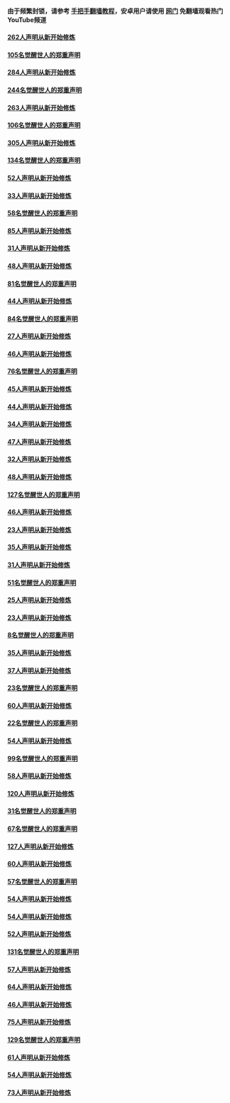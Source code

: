 #### 由于频繁封锁，请参考 [手把手翻墙教程](https://github.com/gfw-breaker/guides/wiki/)，安卓用户请使用 [网门](https://github.com/gfw-breaker/nogfw/blob/master/dl.md?t=04101500) 免翻墙观看热门YouTube频道 

#### [262人声明从新开始修炼](../pages/91/423004.md?t=04101500) 

#### [105名觉醒世人的郑重声明](../pages/91/423003.md?t=04101500) 

#### [284人声明从新开始修炼](../pages/91/422707.md?t=04101500) 

#### [244名觉醒世人的郑重声明](../pages/91/422706.md?t=04101500) 

#### [263人声明从新开始修炼](../pages/91/422553.md?t=04101500) 

#### [106名觉醒世人的郑重声明](../pages/91/422552.md?t=04101500) 

#### [305人声明从新开始修炼](../pages/91/422153.md?t=04101500) 

#### [134名觉醒世人的郑重声明](../pages/91/422152.md?t=04101500) 

#### [52人声明从新开始修炼](../pages/91/421846.md?t=04101500) 

#### [33人声明从新开始修炼](../pages/91/421804.md?t=04101500) 

#### [58名觉醒世人的郑重声明](../pages/91/421845.md?t=04101500) 

#### [85人声明从新开始修炼](../pages/91/421769.md?t=04101500) 

#### [31人声明从新开始修炼](../pages/91/421763.md?t=04101500) 

#### [48人声明从新开始修炼](../pages/91/421605.md?t=04101500) 

#### [81名觉醒世人的郑重声明](../pages/91/421656.md?t=04101500) 

#### [44人声明从新开始修炼](../pages/91/421544.md?t=04101500) 

#### [84名觉醒世人的郑重声明](../pages/91/421543.md?t=04101500) 

#### [27人声明从新开始修炼](../pages/91/421465.md?t=04101500) 

#### [46人声明从新开始修炼](../pages/91/421454.md?t=04101500) 

#### [76名觉醒世人的郑重声明](../pages/91/421453.md?t=04101500) 

#### [45人声明从新开始修炼](../pages/91/421452.md?t=04101500) 

#### [44人声明从新开始修炼](../pages/91/421422.md?t=04101500) 

#### [34人声明从新开始修炼](../pages/91/421322.md?t=04101500) 

#### [47人声明从新开始修炼](../pages/91/421264.md?t=04101500) 

#### [32人声明从新开始修炼](../pages/91/421225.md?t=04101500) 

#### [48人声明从新开始修炼](../pages/91/421202.md?t=04101500) 

#### [127名觉醒世人的郑重声明](../pages/91/421224.md?t=04101500) 

#### [46人声明从新开始修炼](../pages/91/421203.md?t=04101500) 

#### [23人声明从新开始修炼](../pages/91/421138.md?t=04101500) 

#### [35人声明从新开始修炼](../pages/91/421122.md?t=04101500) 

#### [31人声明从新开始修炼](../pages/91/421081.md?t=04101500) 

#### [51名觉醒世人的郑重声明](../pages/91/421080.md?t=04101500) 

#### [25人声明从新开始修炼](../pages/91/421020.md?t=04101500) 

#### [23人声明从新开始修炼](../pages/91/420884.md?t=04101500) 

#### [8名觉醒世人的郑重声明](../pages/91/420883.md?t=04101500) 

#### [35人声明从新开始修炼](../pages/91/420809.md?t=04101500) 

#### [37人声明从新开始修炼](../pages/91/420766.md?t=04101500) 

#### [23名觉醒世人的郑重声明](../pages/91/420765.md?t=04101500) 

#### [60人声明从新开始修炼](../pages/91/420727.md?t=04101500) 

#### [22名觉醒世人的郑重声明](../pages/91/420726.md?t=04101500) 

#### [54人声明从新开始修炼](../pages/91/420529.md?t=04101500) 

#### [99名觉醒世人的郑重声明](../pages/91/420528.md?t=04101500) 

#### [58人声明从新开始修炼](../pages/91/420198.md?t=04101500) 

#### [120人声明从新开始修炼](../pages/91/420141.md?t=04101500) 

#### [31名觉醒世人的郑重声明](../pages/91/420197.md?t=04101500) 

#### [67名觉醒世人的郑重声明](../pages/91/420140.md?t=04101500) 

#### [127人声明从新开始修炼](../pages/91/420082.md?t=04101500) 

#### [60人声明从新开始修炼](../pages/91/420081.md?t=04101500) 

#### [57名觉醒世人的郑重声明](../pages/91/420080.md?t=04101500) 

#### [54人声明从新开始修炼](../pages/91/419533.md?t=04101500) 

#### [54人声明从新开始修炼](../pages/91/419532.md?t=04101500) 

#### [52人声明从新开始修炼](../pages/91/419531.md?t=04101500) 

#### [131名觉醒世人的郑重声明](../pages/91/419530.md?t=04101500) 

#### [57人声明从新开始修炼](../pages/91/419430.md?t=04101500) 

#### [64人声明从新开始修炼](../pages/91/419429.md?t=04101500) 

#### [46人声明从新开始修炼](../pages/91/419428.md?t=04101500) 

#### [75人声明从新开始修炼](../pages/91/419427.md?t=04101500) 

#### [129名觉醒世人的郑重声明](../pages/91/419426.md?t=04101500) 

#### [61人声明从新开始修炼](../pages/91/419198.md?t=04101500) 

#### [54人声明从新开始修炼](../pages/91/419197.md?t=04101500) 

#### [73人声明从新开始修炼](../pages/91/419196.md?t=04101500) 

